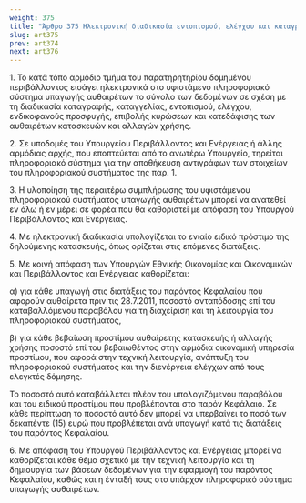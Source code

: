 ```yaml
---
weight: 375
title: "Άρθρο 375 Ηλεκτρονική διαδικασία εντοπισμού, ελέγχου και καταγραφής αυθαιρέτων"
slug: art375
prev: art374
next: art376
---
```


1\. Το κατά τόπο αρμόδιο τμήμα του παρατηρητηρίου δομημένου περιβάλλοντος εισάγει ηλεκτρονικά στο υφιστάμενο πληροφοριακό σύστημα υπαγωγής αυθαιρέτων το σύνολο των δεδομένων σε σχέση με τη διαδικασία καταγραφής, καταγγελίας, εντοπισμού, ελέγχου, ενδικοφανούς προσφυγής, επιβολής κυρώσεων και κατεδάφισης των αυθαιρέτων κατασκευών και αλλαγών χρήσης.

2\. Σε υποδομές του Υπουργείου Περιβάλλοντος και Ενέργειας ή άλλης αρμόδιας αρχής, που εποπτεύεται από το ανωτέρω Υπουργείο, τηρείται πληροφοριακό σύστημα για την αποθήκευση αντιγράφων των στοιχείων του πληροφοριακού συστήματος της παρ. 1.

3\. Η υλοποίηση της περαιτέρω συμπλήρωσης του υφιστάμενου πληροφοριακού συστήματος υπαγωγής αυθαιρέτων μπορεί να ανατεθεί εν όλω ή εν μέρει σε φορέα που θα καθοριστεί με απόφαση του Υπουργού Περιβάλλοντος και Ενέργειας.

4\. Με ηλεκτρονική διαδικασία υπολογίζεται το ενιαίο ειδικό πρόστιμο της δηλούμενης κατασκευής, όπως ορίζεται στις επόμενες διατάξεις.

5\. Με κοινή απόφαση των Υπουργών Εθνικής Οικονομίας και Οικονομικών και Περιβάλλοντος και Ενέργειας καθορίζεται:

α) για κάθε υπαγωγή στις διατάξεις του παρόντος Κεφαλαίου που αφορούν αυθαίρετα πριν τις 28.7.2011, ποσοστό ανταπόδοσης επί του καταβαλλόμενου παραβόλου για τη διαχείριση και τη λειτουργία του πληροφοριακού συστήματος,

β) για κάθε βεβαίωση προστίμου αυθαίρετης κατασκευής ή αλλαγής χρήσης ποσοστό επί του βεβαιωθέντος στην αρμόδια οικονομική υπηρεσία προστίμου, που αφορά στην τεχνική λειτουργία, ανάπτυξη του πληροφοριακού συστήματος και την διενέργεια ελέγχων από τους ελεγκτές δόμησης.

Το ποσοστό αυτό καταβάλλεται πλέον του υπολογιζόμενου παραβόλου και του ειδικού προστίμου που προβλέπονται στο παρόν Κεφάλαιο. Σε κάθε περίπτωση το ποσοστό αυτό δεν μπορεί να υπερβαίνει το ποσό των δεκαπέντε (15) ευρώ που προβλέπεται ανά υπαγωγή κατά τις διατάξεις του παρόντος Κεφαλαίου.

6\. Με απόφαση του Υπουργού Περιβάλλοντος και Ενέργειας μπορεί να καθορίζεται κάθε θέμα σχετικό με την τεχνική λειτουργία και τη δημιουργία των βάσεων δεδομένων για την εφαρμογή του παρόντος Κεφαλαίου, καθώς και η ένταξή τους στο υπάρχον πληροφορικό σύστημα υπαγωγής αυθαιρέτων.


